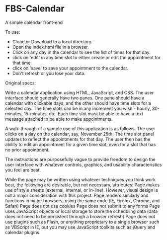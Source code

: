 # FBS-Calendar
A simple calendar front-end

To use: 
- Clone or Download to a local directory. 
- Open the index.html file in a browser.
- Click on any day in the calendar to see the list of times for that day.
- click on 'edit' in any time slot to either create or edit the appointment for that time.
- click on 'save' to save your appointment to the calendar.
- Don't refresh or you lose your data.



Original specs:

Write a calendar application using HTML, JavaScript, and CSS. The user interface should generally have two panes.  One pane should have a calendar with clickable days, and the other should have time slots for a selected day.  The time slots can be in any increment you wish - hourly, 30-minutes, 15-minutes, etc. Each time slot must be able to have a text message attached to be able to make appointments.

A walk-through of a sample use of this application is as follows. The user clicks on a day on the calendar, say, November 25th. The time slot panel updates to reflect the appointments for that day. The user then has the ability to edit an appointment for a given time slot, even for a slot that has no prior appointment.

The instructions are purposefully vague to provide freedom to design the user interface with whatever controls, graphics, and usability characteristics you feel are best.

While the page may be written using whatever techniques you think work best, the following are desirable, but not necessary, attributes:
Page makes use of style sheets (external, internal, or in-line). However, visual design is not a major consideration with this project.
Page renders similarly and functions in major browsers, using the same code (IE, Firefox, Chrome, and Safari)
Page does not use cookies
Page does not submit to any forms
Page uses JavaScript objects or local storage to store the scheduling data (data does not need to be persistent through a browser refresh)
Page does not use plugins such as Flash, or anything proprietary to a single browser such as VBScript in IE, but you may use JavaScript toolkits such as jQuery and calendar plugins
